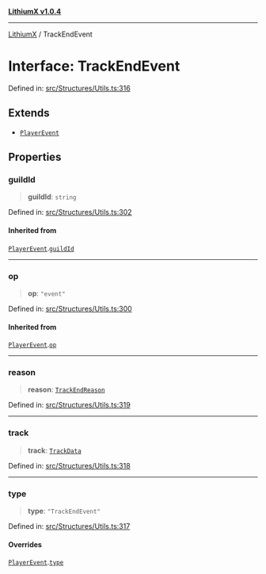 [**LithiumX v1.0.4**](../README.md)

***

[LithiumX](../globals.md) / TrackEndEvent

# Interface: TrackEndEvent

Defined in: [src/Structures/Utils.ts:316](https://github.com/anantix-network/LithiumX/blob/1ee801f60507a40b0e1da1b728c5a61e34ba8699/src/Structures/Utils.ts#L316)

## Extends

- [`PlayerEvent`](PlayerEvent.md)

## Properties

### guildId

> **guildId**: `string`

Defined in: [src/Structures/Utils.ts:302](https://github.com/anantix-network/LithiumX/blob/1ee801f60507a40b0e1da1b728c5a61e34ba8699/src/Structures/Utils.ts#L302)

#### Inherited from

[`PlayerEvent`](PlayerEvent.md).[`guildId`](PlayerEvent.md#guildid)

***

### op

> **op**: `"event"`

Defined in: [src/Structures/Utils.ts:300](https://github.com/anantix-network/LithiumX/blob/1ee801f60507a40b0e1da1b728c5a61e34ba8699/src/Structures/Utils.ts#L300)

#### Inherited from

[`PlayerEvent`](PlayerEvent.md).[`op`](PlayerEvent.md#op)

***

### reason

> **reason**: [`TrackEndReason`](../type-aliases/TrackEndReason.md)

Defined in: [src/Structures/Utils.ts:319](https://github.com/anantix-network/LithiumX/blob/1ee801f60507a40b0e1da1b728c5a61e34ba8699/src/Structures/Utils.ts#L319)

***

### track

> **track**: [`TrackData`](TrackData.md)

Defined in: [src/Structures/Utils.ts:318](https://github.com/anantix-network/LithiumX/blob/1ee801f60507a40b0e1da1b728c5a61e34ba8699/src/Structures/Utils.ts#L318)

***

### type

> **type**: `"TrackEndEvent"`

Defined in: [src/Structures/Utils.ts:317](https://github.com/anantix-network/LithiumX/blob/1ee801f60507a40b0e1da1b728c5a61e34ba8699/src/Structures/Utils.ts#L317)

#### Overrides

[`PlayerEvent`](PlayerEvent.md).[`type`](PlayerEvent.md#type)
